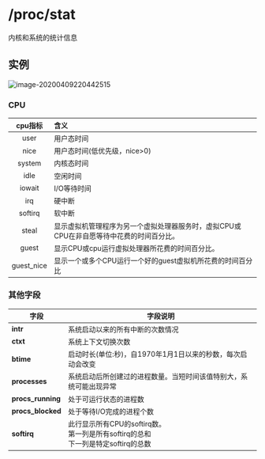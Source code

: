 # /proc/stat

内核和系统的统计信息

## 实例

![image-20200409220442515](..\..\images\image-20200409220442515.png)

### **CPU**

|  cpu指标   | 含义                                                         |
| :--------: | :----------------------------------------------------------- |
|    user    | 用户态时间                                                   |
|    nice    | 用户态时间(低优先级，nice>0)                                 |
|   system   | 内核态时间                                                   |
|    idle    | 空闲时间                                                     |
|   iowait   | I/O等待时间                                                  |
|    irq     | 硬中断                                                       |
|  softirq   | 软中断                                                       |
|   steal    | 显示虚拟机管理程序为另一个虚拟处理器服务时，虚拟CPU或CPU在非自愿等待中花费的时间百分比。 |
|   guest    | 显示CPU或cpu运行虚拟处理器所花费的时间百分比。               |
| guest_nice | 显示一个或多个CPU运行一个好的guest虚拟机所花费的时间百分比   |

### 其他字段

| 字段              | 字段说明                                                     |
| ----------------- | ------------------------------------------------------------ |
| **intr**          | 系统启动以来的所有中断的次数情况                             |
| **ctxt**          | 系统上下文切换次数                                           |
| **btime**         | 启动时长(单位:秒)，自1970年1月1日以来的秒数，每次启动会改变  |
| **processes**     | 系统启动后所创建过的进程数量。当短时间该值特别大，系统可能出现异常 |
| **procs_running** | 处于可运行状态的进程数                                       |
| **procs_blocked** | 处于等待I/O完成的进程个数                                    |
| **softirq**       | 此行显示所有CPU的softirq数。<br/>第一列是所有softirq的总和<br/>下一列是特定softirq的总数 |

